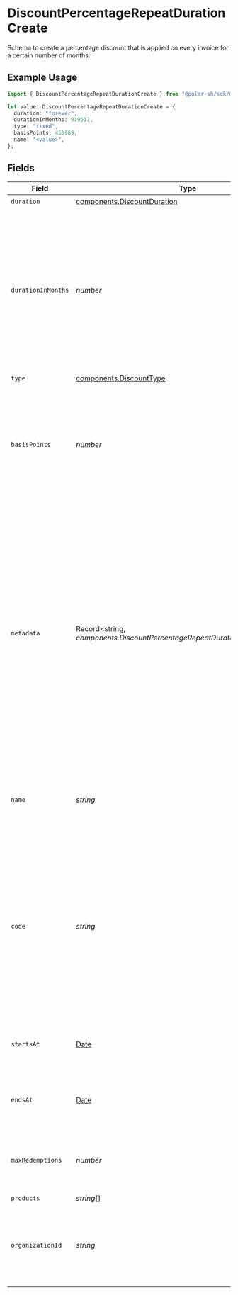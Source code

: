 # DiscountPercentageRepeatDurationCreate

Schema to create a percentage discount that is applied on every invoice
for a certain number of months.

## Example Usage

```typescript
import { DiscountPercentageRepeatDurationCreate } from "@polar-sh/sdk/models/components";

let value: DiscountPercentageRepeatDurationCreate = {
  duration: "forever",
  durationInMonths: 919617,
  type: "fixed",
  basisPoints: 453969,
  name: "<value>",
};
```

## Fields

| Field                                                                                                                                                                                                                                                                                        | Type                                                                                                                                                                                                                                                                                         | Required                                                                                                                                                                                                                                                                                     | Description                                                                                                                                                                                                                                                                                  |
| -------------------------------------------------------------------------------------------------------------------------------------------------------------------------------------------------------------------------------------------------------------------------------------------- | -------------------------------------------------------------------------------------------------------------------------------------------------------------------------------------------------------------------------------------------------------------------------------------------- | -------------------------------------------------------------------------------------------------------------------------------------------------------------------------------------------------------------------------------------------------------------------------------------------- | -------------------------------------------------------------------------------------------------------------------------------------------------------------------------------------------------------------------------------------------------------------------------------------------- |
| `duration`                                                                                                                                                                                                                                                                                   | [components.DiscountDuration](../../models/components/discountduration.md)                                                                                                                                                                                                                   | :heavy_check_mark:                                                                                                                                                                                                                                                                           | N/A                                                                                                                                                                                                                                                                                          |
| `durationInMonths`                                                                                                                                                                                                                                                                           | *number*                                                                                                                                                                                                                                                                                     | :heavy_check_mark:                                                                                                                                                                                                                                                                           | Number of months the discount should be applied.<br/><br/>For this to work on yearly pricing, you should multiply this by 12.<br/>For example, to apply the discount for 2 years, set this to 24.                                                                                            |
| `type`                                                                                                                                                                                                                                                                                       | [components.DiscountType](../../models/components/discounttype.md)                                                                                                                                                                                                                           | :heavy_check_mark:                                                                                                                                                                                                                                                                           | N/A                                                                                                                                                                                                                                                                                          |
| `basisPoints`                                                                                                                                                                                                                                                                                | *number*                                                                                                                                                                                                                                                                                     | :heavy_check_mark:                                                                                                                                                                                                                                                                           | Discount percentage in basis points.<br/><br/>A basis point is 1/100th of a percent.<br/>For example, to create a 25.5% discount, set this to 2550.                                                                                                                                          |
| `metadata`                                                                                                                                                                                                                                                                                   | Record<string, *components.DiscountPercentageRepeatDurationCreateMetadata*>                                                                                                                                                                                                                  | :heavy_minus_sign:                                                                                                                                                                                                                                                                           | Key-value object allowing you to store additional information.<br/><br/>The key must be a string with a maximum length of **40 characters**.<br/>The value must be either:<br/><br/>* A string with a maximum length of **500 characters**<br/>* An integer<br/>* A boolean<br/><br/>You can store up to **50 key-value pairs**. |
| `name`                                                                                                                                                                                                                                                                                       | *string*                                                                                                                                                                                                                                                                                     | :heavy_check_mark:                                                                                                                                                                                                                                                                           | Name of the discount. Will be displayed to the customer when the discount is applied.                                                                                                                                                                                                        |
| `code`                                                                                                                                                                                                                                                                                       | *string*                                                                                                                                                                                                                                                                                     | :heavy_minus_sign:                                                                                                                                                                                                                                                                           | Code customers can use to apply the discount during checkout. Must be between 3 and 256 characters long and contain only alphanumeric characters.If not provided, the discount can only be applied via the API.                                                                              |
| `startsAt`                                                                                                                                                                                                                                                                                   | [Date](https://developer.mozilla.org/en-US/docs/Web/JavaScript/Reference/Global_Objects/Date)                                                                                                                                                                                                | :heavy_minus_sign:                                                                                                                                                                                                                                                                           | Optional timestamp after which the discount is redeemable.                                                                                                                                                                                                                                   |
| `endsAt`                                                                                                                                                                                                                                                                                     | [Date](https://developer.mozilla.org/en-US/docs/Web/JavaScript/Reference/Global_Objects/Date)                                                                                                                                                                                                | :heavy_minus_sign:                                                                                                                                                                                                                                                                           | Optional timestamp after which the discount is no longer redeemable.                                                                                                                                                                                                                         |
| `maxRedemptions`                                                                                                                                                                                                                                                                             | *number*                                                                                                                                                                                                                                                                                     | :heavy_minus_sign:                                                                                                                                                                                                                                                                           | Optional maximum number of times the discount can be redeemed.                                                                                                                                                                                                                               |
| `products`                                                                                                                                                                                                                                                                                   | *string*[]                                                                                                                                                                                                                                                                                   | :heavy_minus_sign:                                                                                                                                                                                                                                                                           | N/A                                                                                                                                                                                                                                                                                          |
| `organizationId`                                                                                                                                                                                                                                                                             | *string*                                                                                                                                                                                                                                                                                     | :heavy_minus_sign:                                                                                                                                                                                                                                                                           | The ID of the organization owning the discount. **Required unless you use an organization token.**                                                                                                                                                                                           |